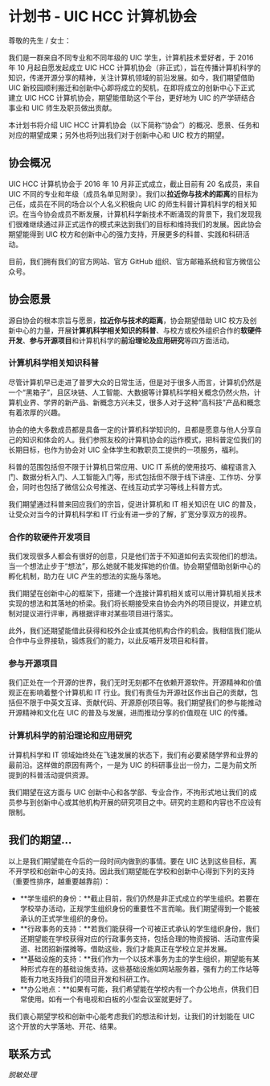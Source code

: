 # 计划书 - UIC HCC 计算机协会

尊敬的先生 / 女士：

我们是一群来自不同专业和不同年级的 UIC 学生，计算机技术爱好者，于 2016 年 10 月起自愿发起成立 UIC HCC 计算机协会（非正式），旨在传播计算机科学的知识，传递开源分享的精神，关注计算机领域的前沿发展。如今，我们期望借助 UIC 新校园顺利搬迁和创新中心即将成立的契机，在即将成立的创新中心下正式建立 UIC HCC 计算机协会，期望能借助这个平台，更好地为 UIC 的产学研结合事业和 UIC 师生及职员做出贡献。

本计划书将介绍 UIC HCC 计算机协会（以下简称“协会”）的概况、愿景、任务和对应的期望成果；另外也将列出我们对于创新中心和 UIC 校方的期望。

## 协会概况

UIC HCC 计算机协会于 2016 年 10 月非正式成立，截止目前有 20 名成员，来自 UIC 不同的专业和年级（成员名单见附录）。我们以**拉近你与技术的距离**的目标为己任，成员在不同的场合以个人名义积极向 UIC 的师生科普计算机科学的相关知识。在当今协会成员不断发展，计算机科学新技术不断涌现的背景下，我们发现我们很难继续通过非正式运作的模式来达到我们的目标和维持我们的发展。因此协会期望能得到 UIC 校方和创新中心的强力支持，开展更多的科普、实践和科研活动。

目前，我们拥有我们的官方网站、官方 GitHub 组织、官方邮箱系统和官方微信公众号。

## 协会愿景

源自协会的根本宗旨与愿景，**拉近你与技术的距离**，协会期望借助 UIC 校方及创新中心的力量，开展**计算机科学相关知识的科普**、与校方或校外组织合作的**软硬件开发**、**参与开源项目**和计算机科学的**前沿理论及应用研究**等四方面活动。

### 计算机科学相关知识科普

尽管计算机早已走进了普罗大众的日常生活，但是对于很多人而言，计算机仍然是一个“黑箱子”，且区块链、人工智能、大数据等计算机科学相关概念仍然火热，计算机业界、学界的新产品、新概念方兴未艾，很多人对于这种“高科技”产品和概念有着浓厚的兴趣。

协会的绝大多数成员都是具备一定的计算机科学知识的，且都是愿意与他人分享自己的知识和体会的人。我们参照友校的计算机协会的运作模式，把科普定位我们的长期目标，也作为协会对 UIC 全体学生和教职员工提供的一项服务，福利。

科普的范围包括但不限于计算机日常应用、UIC IT 系统的使用技巧、编程语言入门、数据分析入门、人工智能入门等，形式包括但不限于线下讲座、工作坊、分享会，同时也包括了微信公众号推送、在线互动式学习等线上科普方式。

我们期望通过科普来回应我们的宗旨，促进计算机和 IT 相关知识在 UIC 的普及，让受众对当今的计算机科学和 IT 行业有进一步的了解，扩宽分享双方的视界。

### 合作的软硬件开发项目

我们发现很多人都会有很好的创意，只是他们苦于不知道如何去实现他们的想法。当一个想法止步于“想法”，那么她就不能发挥她的价值。协会期望借助创新中心的孵化机制，助力在 UIC 产生的想法的实施与落地。

我们期望在创新中心的框架下，搭建一个连接计算机相关或可以用计算机相关技术实现的想法和其落地的桥梁。我们将长期接受来自协会内外的项目提议，并建立机制对提议进行评审，再根据评审对某些项目进行落实。

此外，我们还期望能借此获得和校外企业或其他机构合作的机会。我相信我们能从合作中与业界接轨，锻炼我们的能力，以此反哺开发项目和科普。

### 参与开源项目

我们正处在一个开源的世界，我们无时无刻都不在依赖开源软件。开源精神和价值观正在影响着整个计算机和 IT 行业。我们有责任为开源社区作出自己的贡献，包括但不限于中英文互译、贡献代码、开源原创项目等。我们期望我们的参与能推动开源精神和文化在 UIC 的普及与发展，进而推动分享的价值观在 UIC 的传播。

### 计算机科学的前沿理论和应用研究

计算机科学和 IT 领域始终处在飞速发展的状态下，我们有必要紧随学界和业界的最前沿。这样做的原因有两个，一是为 UIC 的科研事业出一份力，二是为前文所提到的科普活动提供资源。

我们期望在这方面与 UIC 创新中心和各学部、专业合作，不拘形式地让我们的成员参与到创新中心或其他机构开展的研究项目之中。研究的主题和内容也不应设有限制。

## 我们的期望...

以上是我们期望能在今后的一段时间内做到的事情。要在 UIC 达到这些目标，离不开学校和创新中心的支持。因此我们期望能在学校和创新中心得到下列的支持（重要性排序，越重要越靠前）：

* **学生组织的身份：**截止目前，我们仍然是非正式成立的学生组织。若要在学校举办活动，正规学生组织身份的重要性不言而喻。我们期望得到一个能被承认的正式学生组织的身份。
* **行政事务的支持：**若我们能获得一个可被正式承认的学生组织身份，我们还期望能在学校获得对应的行政事务支持，包括合理的物资报销、活动宣传渠道、社团招新摆摊等。借助这些，我们才能真正在学校立足并发展。
* **基础设施的支持：**我们作为一个以技术事务为主的学生组织，期望能有某种形式存在的基础设施支持。这些基础设施如网站服务器，强有力的工作站等能有力地支持我们的项目开发和科研工作。
* **办公地点：**如果有可能，我们希望能在学校内有一个办公地点，供我们日常使用。如有一个有电视和白板的小型会议室就更好了。

我们衷心期望学校和创新中心能考虑我们的想法和计划，让我们的计划能在 UIC 这个开放的大学落地、开花、结果。

## 联系方式

*脱敏处理*
